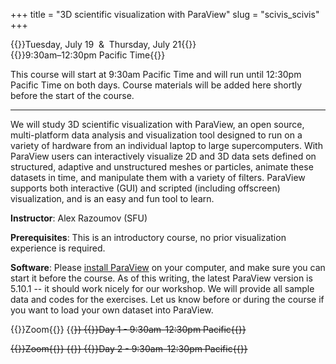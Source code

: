 +++
title = "3D scientific visualization with ParaView"
slug = "scivis_scivis"
+++

{{<cor>}}Tuesday, July 19 &nbsp;&&nbsp; Thursday, July 21{{</cor>}}\
{{<cgr>}}9:30am–12:30pm Pacific Time{{</cgr>}}

This course will start at 9:30am Pacific Time and will run until 12:30pm Pacific Time on both days. Course
materials will be added here shortly before the start of the course.

<!-- Please download a [ZIP file](https://owncloud.westgrid.ca/index.php/s/yG9xbsYLbLymvdZ/download) with the slides (single -->
<!-- PDF combining all chapters), sample datasets and scripts. -->

---

We will study 3D scientific visualization with ParaView, an open source, multi-platform data analysis and visualization
tool designed to run on a variety of hardware from an individual laptop to large supercomputers. With ParaView users can
interactively visualize 2D and 3D data sets defined on structured, adaptive and unstructured meshes or particles,
animate these datasets in time, and manipulate them with a variety of filters. ParaView supports both interactive (GUI)
and scripted (including offscreen) visualization, and is an easy and fun tool to learn.

**Instructor**: Alex Razoumov (SFU)

**Prerequisites**: This is an introductory course, no prior visualization experience is required.

**Software**: Please [install ParaView](https://www.paraview.org/download) on your computer, and make sure you
can start it before the course. As of this writing, the latest ParaView version is 5.10.1 -- it should work
nicely for our workshop. We will provide all sample data and codes for the exercises. Let us know before or
during the course if you want to load your own dataset into ParaView.

{{<cor>}}Zoom{{</cor>}} {{<s>}} {{<cgr>}}Day 1 - 9:30am-12:30pm Pacific{{</cgr>}}
<!-- {{<linktitle url="../vis1" text="Day 1 session">}} -->

<!-- {{<chap>}}Optional videos to watch on your own{{</chap>}}: \ -->
<!-- {{<linktitle url="../vis/vis-01-intro" text="Introduction (28 min)">}} \ -->
<!-- {{<linktitle url="../vis/vis-02-arch" text="ParaView architecture and GUI (11 min)">}} \ -->
<!-- {{<linktitle url="../vis/vis-03-import" text="Importing data into ParaView (29 min)">}} \ -->
<!-- {{<linktitle url="../vis/vis-04-filters" text="Working with ParaView filters (35 min)">}} -->

{{<cor>}}Zoom{{</cor>}} {{<s>}} {{<cgr>}}Day 2 - 9:30am-12:30pm Pacific{{</cgr>}}
<!-- {{<linktitle url="../vis2" text="Day 2 session">}} -->

<!-- {{<chap>}}Optional videos to watch on your own{{</chap>}}: \ -->
<!-- {{<linktitle url="../vis/vis-05-export" text="Exporting scenes (5 min)">}} \ -->
<!-- {{<linktitle url="../vis/vis-06-animation" text="Animation in ParaView (14 min)">}} \ -->
<!-- {{<linktitle url="../vis/vis-07-scripting" text="Python scripting in ParaView (30 min)">}} \ -->
<!-- {{<linktitle url="../vis/vis-08-remote" text="Remote and distributed visualization (37 min)">}} \ -->
<!-- {{<linktitle url="../vis/vis-09-summary" text="Summary (4 min)">}} -->
